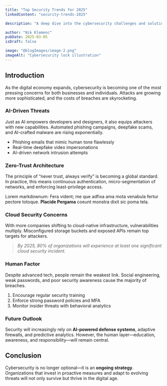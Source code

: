 ```yaml
---
title: "Top Security Trends for 2025"
linkedContent: "security-trends-2025"

description: "A deep dive into the cybersecurity challenges and solutions defining the digital landscape in 2025."

author: "Nik Klemenc"
pubDate: 2025-03-05
isDraft: false

image: "@blogImages/image-2.png"
imageAlt: "Cybersecurity lock illustration"
---
```


## Introduction

As the digital economy expands, cybersecurity is becoming one of the most pressing concerns for both businesses and individuals. Attacks are growing more
sophisticated, and the costs of breaches are skyrocketing.

### AI-Driven Threats

Just as AI empowers developers and designers, it also equips attackers with new capabilities. Automated phishing campaigns, deepfake scams, and AI-crafted
malware are rising exponentially.

-   Phishing emails that mimic human tone flawlessly
-   Real-time deepfake video impersonations
-   AI-driven network intrusion attempts

### Zero-Trust Architecture

The principle of “never trust, always verify” is becoming a global standard. In practice, this means continuous authentication, micro-segmentation of
networks, and enforcing least-privilege access.

Lorem markdownum: Fera vident; me que adfixa ama mota venabula fertur pectore totoque. **Placide Pergama** coeunt monstra dixit sic poma tela.

### Cloud Security Concerns

With more companies shifting to cloud-native infrastructure, vulnerabilities multiply. Misconfigured storage buckets and exposed APIs remain top targets for
attackers.

> _By 2025, 80% of organizations will experience at least one significant cloud security incident._

### Human Factor

Despite advanced tech, people remain the weakest link. Social engineering, weak passwords, and poor security awareness cause the majority of breaches.

1. Encourage regular security training
2. Enforce strong password policies and MFA
3. Monitor insider threats with behavioral analytics

### Future Outlook

Security will increasingly rely on **AI-powered defense systems**, adaptive firewalls, and predictive analytics. However, the human layer—education,
awareness, and responsibility—will remain central.

## Conclusion

Cybersecurity is no longer optional—it is an **ongoing strategy**. Organizations that invest in proactive measures and adapt to evolving threats will not only
survive but thrive in the digital age.
